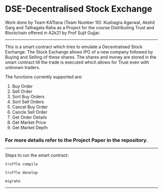 # DSE-Decentralised Stock Exchange


Work done by Team KATtana (Team Number 10): Kushagra Agarwal, Akshit Garg and Tathagata Raha as a Project for the course Distributing Trust and Blockchain offered in A2k21 by Prof Sujit Gujjar.

---

This is a smart contract which tries to emulate a Decentralised Stock Exchange. The Stock Exchange allows IPO of a new company followed by Buying and Selling of these shares. The shares and money are stored in the smart contract till the trade is executed which allows for Trust even with unknown traders.

The functions currently supported are:
1) Buy Order
2) Sell Order
3) Sort Buy Orders
4) Sort Sell Orders
5) Cancel Buy Order
6) Cancle Sell Order
7) Get Order Details
8) Get Market Price
9) Get Market Depth

### For more details refer to the Project Paper in the repository.

---

Steps to run the smart contract:

`truffle compile`

`truffle develop`

`migrate`

---



